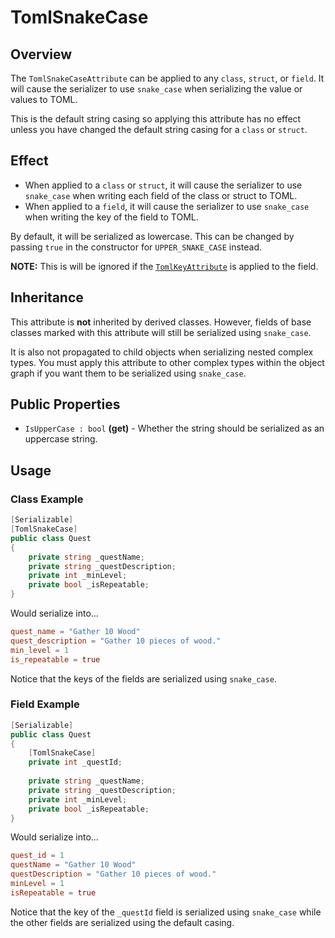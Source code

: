 # TomlSnakeCase

## Overview

The `TomlSnakeCaseAttribute` can be applied to any `class`, `struct`, or `field`.
It will cause the serializer to use `snake_case` when serializing the value or values to TOML.

This is the default string casing so applying this attribute has no effect unless you have changed the default string casing for a `class` or `struct`.

## Effect

- When applied to a `class` or `struct`, it will cause the serializer to use `snake_case` when writing each field of the class or struct to TOML.
- When applied to a `field`, it will cause the serializer to use `snake_case` when writing the key of the field to TOML.

By default, it will be serialized as lowercase. This can be changed by passing `true` in the constructor for `UPPER_SNAKE_CASE` instead.

**NOTE:** This is will be ignored if the [`TomlKeyAttribute`](toml-key-attribute.md) is applied to the field.

## Inheritance

This attribute is **not** inherited by derived classes. However, fields of base classes marked with this attribute will still be serialized using `snake_case`.

It is also not propagated to child objects when serializing nested complex types.
You must apply this attribute to other complex types within the object graph if you want them to be serialized using `snake_case`.

## Public Properties

- `IsUpperCase : bool` **(get)** - Whether the string should be serialized as an uppercase string.

## Usage

### Class Example

```csharp
[Serializable]
[TomlSnakeCase]
public class Quest
{
    private string _questName;
    private string _questDescription;
    private int _minLevel;
    private bool _isRepeatable;
}
```

Would serialize into...

```toml
quest_name = "Gather 10 Wood"
quest_description = "Gather 10 pieces of wood."
min_level = 1
is_repeatable = true
```

Notice that the keys of the fields are serialized using `snake_case`.

### Field Example

```csharp
[Serializable]
public class Quest
{
    [TomlSnakeCase]
    private int _questId;
    
    private string _questName;
    private string _questDescription;
    private int _minLevel;
    private bool _isRepeatable;
}
```

Would serialize into...

```toml
quest_id = 1
questName = "Gather 10 Wood"
questDescription = "Gather 10 pieces of wood."
minLevel = 1
isRepeatable = true
```

Notice that the key of the `_questId` field is serialized using `snake_case` while the other fields are serialized using the default casing.
